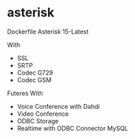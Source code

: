 # asterisk
Dockerfile Asterisk 15-Latest

With
- SSL 
- SRTP
- Codec G729
- Codec GSM

Futeres With 
- Voice Conference with Dahdi 
- Video Conference 
- ODBC Storage
- Realtime with ODBC Connector MySQL 
